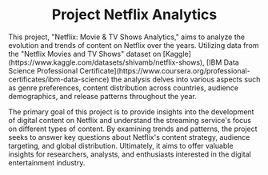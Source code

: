 <h1 align="center">Project Netflix Analytics</h1>


<p>
This project, "Netflix: Movie & TV Shows Analytics," aims to analyze the evolution and trends of content on Netflix over the years. Utilizing data from the "Netflix Movies and TV Shows" dataset on [Kaggle] (https://www.kaggle.com/datasets/shivamb/netflix-shows), [IBM Data Science Professional Certificate](https://www.coursera.org/professional-certificates/ibm-data-science) 
  the analysis delves into various aspects such as genre preferences, content distribution across countries, audience demographics, and release patterns throughout the year.

The primary goal of this project is to provide insights into the development of digital content on Netflix and understand the streaming service's focus on different types of content. By examining trends and patterns, the project seeks to answer key questions about Netflix's content strategy, audience targeting, and global distribution. Ultimately, it aims to offer valuable insights for researchers, analysts, and enthusiasts interested in the digital entertainment industry.
</p>



